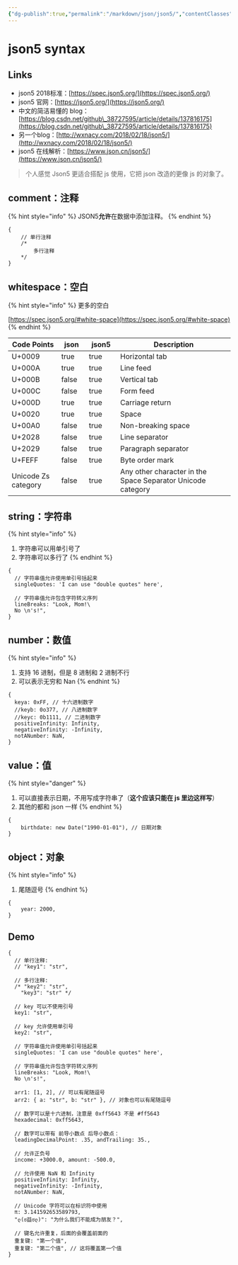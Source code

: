 ```yaml
---
{"dg-publish":true,"permalink":"/markdown/json/json5/","contentClasses":".content svg {width: 100%; height: auto;}"}
---
```



# json5 syntax

## Links

* json5 2018标准：[https://spec.json5.org/](https://spec.json5.org/)
* json5 官网：[https://json5.org/](https://json5.org/)
* 中文的简洁易懂的 blog：[https://blog.csdn.net/github\_38727595/article/details/137816175](https://blog.csdn.net/github\_38727595/article/details/137816175)
* 另一个blog：[http://wxnacy.com/2018/02/18/json5/](http://wxnacy.com/2018/02/18/json5/)
* json5 在线解析：[https://www.json.cn/json5/](https://www.json.cn/json5/)

> 个人感觉 Json5 更适合搭配 js 使用，它把 json 改造的更像 js 的对象了。

## comment：注释

{% hint style="info" %}
JSON5**允许**在数据中添加注释。
{% endhint %}

```json5
{
    // 单行注释
    /*
        多行注释
    */
}
```

## whitespace：空白

{% hint style="info" %}
更多的空白

[https://spec.json5.org/#white-space](https://spec.json5.org/#white-space)
{% endhint %}

<table><thead><tr><th width="139">Code Points</th><th width="62" data-type="checkbox">json</th><th width="72" data-type="checkbox">json5</th><th width="464">Description</th></tr></thead><tbody><tr><td>U+0009</td><td>true</td><td>true</td><td>Horizontal tab</td></tr><tr><td>U+000A</td><td>true</td><td>true</td><td>Line feed</td></tr><tr><td>U+000B</td><td>false</td><td>true</td><td>Vertical tab</td></tr><tr><td>U+000C</td><td>false</td><td>true</td><td>Form feed</td></tr><tr><td>U+000D</td><td>true</td><td>true</td><td>Carriage return</td></tr><tr><td>U+0020</td><td>true</td><td>true</td><td>Space</td></tr><tr><td>U+00A0</td><td>false</td><td>true</td><td>Non-breaking space</td></tr><tr><td>U+2028</td><td>false</td><td>true</td><td>Line separator</td></tr><tr><td>U+2029</td><td>false</td><td>true</td><td>Paragraph separator</td></tr><tr><td>U+FEFF</td><td>false</td><td>true</td><td>Byte order mark</td></tr><tr><td>Unicode Zs category</td><td>false</td><td>true</td><td>Any other character in the Space Separator Unicode category</td></tr></tbody></table>

## string：字符串

{% hint style="info" %}
1. 字符串可以用单引号了
2. 字符串可以多行了
{% endhint %}

```json5
{
  // 字符串值允许使用单引号括起来
  singleQuotes: 'I can use "double quotes" here',

  // 字符串值允许包含字符转义序列
  lineBreaks: "Look, Mom!\
  No \n's!",
}
```

## number：数值

{% hint style="info" %}
1. 支持 16 进制，但是 8 进制和 2 进制不行
2. 可以表示无穷和 Nan
{% endhint %}

```json5
{
  keya: 0xFF, // 十六进制数字
  //keyb: 0o377, // 八进制数字
  //keyc: 0b1111, // 二进制数字
  positiveInfinity: Infinity,
  negativeInfinity: -Infinity,
  notANumber: NaN,
}
```

## value：值

{% hint style="danger" %}
1. 可以直接表示日期，不用写成字符串了（**这个应该只能在 js 里边这样写**）
2. 其他的都和 json 一样
{% endhint %}

```json5
{
    birthdate: new Date("1990-01-01"), // 日期对象
}
```

## object：对象

{% hint style="info" %}
1. 尾随逗号
{% endhint %}

```json5
{
    year: 2000,
}
```

## Demo

```json5
{
  // 单行注释:
  // "key1": "str",

  // 多行注释:
  /* "key2": "str",
    "key3": "str" */

  // key 可以不使用引号
  key1: "str",

  // key 允许使用单引号
  key2: "str",

  // 字符串值允许使用单引号括起来
  singleQuotes: 'I can use "double quotes" here',

  // 字符串值允许包含字符转义序列
  lineBreaks: "Look, Mom!\
  No \n's!",

  arr1: [1, 2], // 可以有尾随逗号
  arr2: { a: "str", b: "str" }, // 对象也可以有尾随逗号

  // 数字可以是十六进制，注意是 0xff5643 不是 #ff5643
  hexadecimal: 0xff5643,

  // 数字可以带有 前导小数点 后导小数点：
  leadingDecimalPoint: .35, andTrailing: 35.,

  // 允许正负号
  income: +3000.0, amount: -500.0,

  // 允许使用 NaN 和 Infinity
  positiveInfinity: Infinity,
  negativeInfinity: -Infinity,
  notANumber: NaN,

  // Unicode 字符可以在标识符中使用
  π: 3.141592653589793,
  "ლ(ಠ益ಠლ)": "为什么我们不能成为朋友？",

  // 键名允许重复，后面的会覆盖前面的
  重复键: "第一个值",
  重复键: "第二个值", // 这将覆盖第一个值
}
```